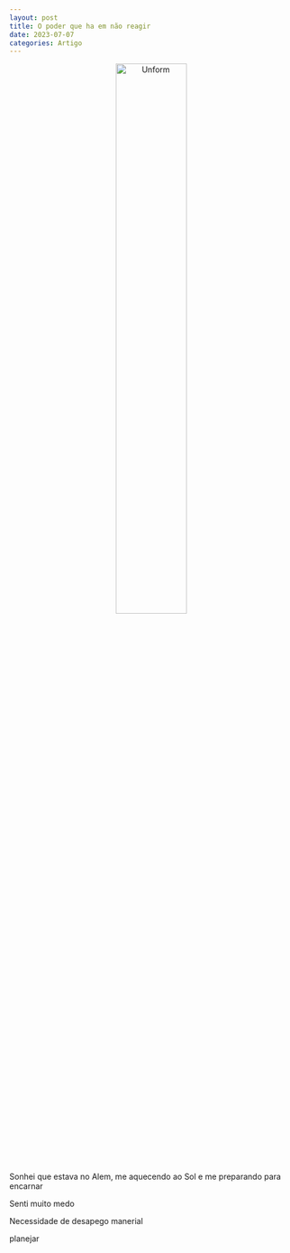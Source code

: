 ```yaml
---
layout: post
title: O poder que ha em não reagir
date: 2023-07-07
categories: Artigo
---
```


<p align="center">
<img src="{{ site.baseurl }}/images/2023-07-10-O-poder-que-ha-em-nao-reagir.png" height="50%" width="50%" alt="Unform" />
</p>

Sonhei que estava no Alem, me aquecendo ao Sol e me preparando para encarnar

Senti muito medo 

Necessidade de desapego manerial

planejar

